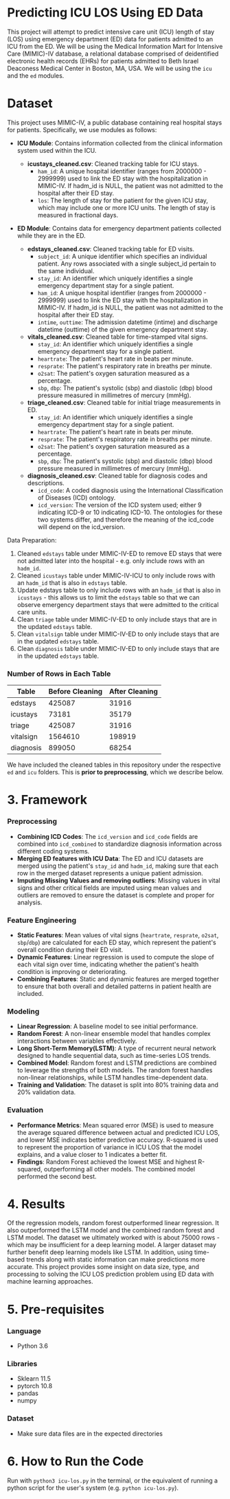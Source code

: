 # Predicting ICU LOS Using ED Data

This project will attempt to predict intensive care unit (ICU) length of stay (LOS) using emergency department (ED) data for patients admitted to an ICU from the ED. We will be using the Medical Information Mart for Intensive Care (MIMIC)-IV database, a relational database comprised of deidentified electronic health records (EHRs) for patients admitted to Beth Israel Deaconess Medical Center in Boston, MA, USA. We will be using the `icu` and the `ed` modules. 

# Dataset

This project uses MIMIC-IV, a public database containing real hospital stays for patients. Specifically, we use modules as follows: 

- **ICU Module**: Contains information collected from the clinical information system used within the ICU. 
    - **icustays_cleaned.csv**: Cleaned tracking table for ICU stays. 
        - `ham_id`: A unique hospital identifier (ranges from 2000000 - 2999999) used to link the ED stay with the hospitalization in MIMIC-IV. If hadm_id is NULL, the patient was not admitted to the hospital after their ED stay.
        - `los`: The length of stay for the patient for the given ICU stay, which may include one or more ICU units. The length of stay is measured in fractional days.

- **ED Module**: Contains data for emergency department patients collected while they are in the ED. 
    - **edstays_cleaned.csv**: Cleaned tracking table for ED visits. 
        - `subject_id`: A unique identifier which specifies an individual patient. Any rows associated with a single subject_id pertain to the same individual. 
        - `stay_id`: An identifier which uniquely identifies a single emergency department stay for a single patient. 
        - `ham_id`: A unique hospital identifier (ranges from 2000000 - 2999999) used to link the ED stay with the hospitalization in MIMIC-IV. If hadm_id is NULL, the patient was not admitted to the hospital after their ED stay.
        - `intime`, `outtime`: The admission datetime (intime) and discharge datetime (outtime) of the given emergency department stay. 
    - **vitals_cleaned.csv**: Cleaned table for time-stamped vital signs. 
        - `stay_id`: An identifier which uniquely identifies a single emergency department stay for a single patient. 
        - `heartrate`: The patient's heart rate in beats per minute.
        - `resprate`: The patient's respiratory rate in breaths per minute.
        - `o2sat`: The patient's oxygen saturation measured as a percentage.
        - `sbp`, `dbp`: The patient's systolic (sbp) and diastolic (dbp) blood pressure measured in millimetres of mercury (mmHg).
    - **triage_cleaned.csv**: Cleaned table for initial triage measurements in ED. 
        - `stay_id`: An identifier which uniquely identifies a single emergency department stay for a single patient. 
        - `heartrate`: The patient's heart rate in beats per minute.
        - `resprate`: The patient's respiratory rate in breaths per minute.
        - `o2sat`: The patient's oxygen saturation measured as a percentage.
        - `sbp`, `dbp`: The patient's systolic (sbp) and diastolic (dbp) blood pressure measured in millimetres of mercury (mmHg).
    - **diagnosis_cleaned.csv**: Cleaned table for diagnosis codes and descriptions. 
        - `icd_code`: A coded diagnosis using the International Classification of Diseases (ICD) ontology.
        - `icd_version`: The version of the ICD system used; either 9 indicating ICD-9 or 10 indicating ICD-10. The ontologies for these two systems differ, and therefore the meaning of the icd_code will depend on the icd_version.

Data Preparation:

1. Cleaned `edstays` table under MIMIC-IV-ED to remove ED stays that were not admitted later into the hospital - e.g. only include rows with an `hadm_id`. 
2. Cleaned `icustays` table under MIMIC-IV-ICU to only include rows with an `hadm_id` that is also in `edstays` table.
3. Update edstays table to only include rows with an `hadm_id` that is also in `icustays` - this allows us to limit the `edstays` table so that we can observe emergency department stays that were admitted to the critical care units.
4. Clean `triage` table under MIMIC-IV-ED to only include stays that are in the updated `edstays` table.
5. Clean `vitalsign` table under MIMIC-IV-ED to only include stays that are in the updated `edstays` table.
6. Clean `diagnosis` table under MIMIC-IV-ED to only include stays that are in the updated `edstays` table.

### Number of Rows in Each Table
| Table              | Before Cleaning | After Cleaning |
| ---------------- | ------ | ---- |
| edstays       | 425087 | 31916 |
| icustays      |   73181   | 35179 |
| triage        |  425087   | 31916 |
| vitalsign |  1564610   | 198919 |
| diagnosis | 899050 | 68254 |

We have included the cleaned tables in this repository under the respective `ed` and `icu` folders. This is **prior to preprocessing**, which we describe below.

# 3. Framework

**<h3>Preprocessing</h3>**

- **Combining ICD Codes**:
The `icd_version` and `icd_code` fields are combined into `icd_combined` to standardize diagnosis information across different coding systems. 
- **Merging ED features with ICU Data**: The ED and ICU datasets are merged using the patient's `stay_id` and `hadm_id`, making sure that each row in the merged dataset represents a unique patient admission.
- **Imputing Missing Values and removing outliers**: Missing values in vital signs and other critical fields are imputed using mean values and outliers are removed to ensure the dataset is complete and proper for analysis.

**<h3>Feature Engineering</h3>**

- **Static Features**: Mean values of vital signs (`heartrate`, `resprate`, `o2sat`, `sbp`/`dbp`) are calculated for each ED stay, which represent the patient's overall condition during their ED visit.
- **Dynamic Features**: Linear regression is used to compute the slope of each vital sign over time, indicating whether the patient's health condition is improving or deteriorating.
- **Combining Features**: Static and dynamic features are merged together to ensure that both overall and detailed patterns in patient health are included.

**<h3>Modeling</h3>**

- **Linear Regression**: A baseline model to see initial performance.
- **Random Forest**: A non-linear ensemble model that handles complex interactions between variables effectively.
- **Long Short-Term Memory(LSTM)**: A type of recurrent neural network designed to handle sequential data, such as time-series LOS trends. 
- **Combined Model**: Random forest and LSTM predictions are combined to leverage the strengths of both models. The random forest handles non-linear relationships, while LSTM handles time-dependent data. 
- **Training and Validation**: The dataset is split into 80% training data and 20% validation data.

**<h3>Evaluation</h3>**
- **Performance Metrics**: Mean squared error (MSE) is used to measure the average squared difference between actual and predicted ICU LOS, and lower MSE indicates better predictive accuracy.
R-squared is used to represent the proportion of variance in ICU LOS that the model explains, and a value closer to 1 indicates a better fit. 
- **Findings**: Random Forest achieved the lowest MSE and highest R-squared, outperforming all other models. The combined model performed the second best. 


# 4. Results

Of the regression models, random forest outperformed linear regression. It also outperformed the LSTM model and the combined random forest and LSTM model. The dataset we ultimately worked with is about 75000 rows - which may be insufficient for a deep learning model. A larger dataset may further benefit deep learning models like LSTM. In addition, using time-based trends along with static information can make predictions more accurate. This project provides some insight on data size, type, and processing to solving the ICU LOS prediction problem using ED data with machine learning approaches. 


# 5. Pre-requisites

**<h3>Language</h3>**
- Python 3.6

**<h3>Libraries</h3>**
- Sklearn 11.5
- pytorch 10.8
- pandas
- numpy

**<h3>Dataset</h3>**
- Make sure data files are in the expected directories

# 6. How to Run the Code

Run with `python3 icu-los.py` in the terminal, or the equivalent of running a python script for the user's system (e.g. `python icu-los.py`).
